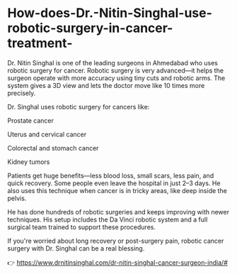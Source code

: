 # How-does-Dr.-Nitin-Singhal-use-robotic-surgery-in-cancer-treatment-

Dr. Nitin Singhal is one of the leading surgeons in Ahmedabad who uses robotic surgery for cancer. Robotic surgery is very advanced—it helps the surgeon operate with more accuracy using tiny cuts and robotic arms. The system gives a 3D view and lets the doctor move like 10 times more precisely.

Dr. Singhal uses robotic surgery for cancers like:

Prostate cancer

Uterus and cervical cancer

Colorectal and stomach cancer

Kidney tumors

Patients get huge benefits—less blood loss, small scars, less pain, and quick recovery. Some people even leave the hospital in just 2–3 days. He also uses this technique when cancer is in tricky areas, like deep inside the pelvis.

He has done hundreds of robotic surgeries and keeps improving with newer techniques. His setup includes the Da Vinci robotic system and a full surgical team trained to support these procedures.

If you're worried about long recovery or post-surgery pain, robotic cancer surgery with Dr. Singhal can be a real blessing.

👉 https://www.drnitinsinghal.com/dr-nitin-singhal-cancer-surgeon-india/#

